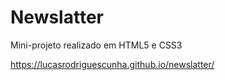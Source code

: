 # Newslatter
 Mini-projeto realizado em HTML5 e CSS3

 https://lucasrodriguescunha.github.io/newslatter/

